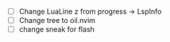- [ ] Change LuaLine z from progress -> LspInfo
- [ ] Change tree to oil.nvim
- [ ] change sneak for flash

